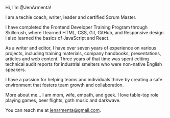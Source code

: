 Hi, I’m @JenArmenta!

I am a techie coach, writer, leader and certified Scrum Master. 

I have completed the Frontend Developer Training Program through Skillcrush, where I learned HTML, CSS, Git, GitHub, and Responsive design. I also learned the basics of JavaScript and React.

As a writer and editor, I have over seven years of experience on various projects, including training materials, company handbooks, presentations, articles and web content. Three years of that time was spent editing technical audit reports for industrial smelters who were non-native English speakers. 

I have a passion for helping teams and individuals thrive by creating a safe environment that fosters team growth and collaboration.

More about me... I am mom, wife, empath, and geek. I love table-top role playing games, beer flights, goth music and darkwave.

You can reach me at jenarmenta@gmail.com.


